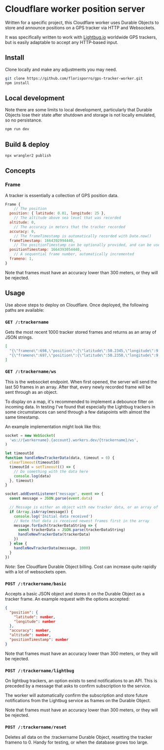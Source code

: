 # Cloudflare worker position server

Written for a specific project, this Cloudflare worker uses Durable Objects to store and announce positions on a GPS tracker via HTTP and Websockets.

It was specifically written to work with [Lightbug.io](https://lightbug.io/) worldwide GPS trackers, but is easily adaptable to accept any HTTP-based input.

## Install

Clone locally and make any adjustments you may need.

```bash
git clone https://github.com/florisporro/gps-tracker-worker.git
npm install
```

## Local development

Note there are some limits to local development, particularly that Durable Objects lose their state after shutdown and storage is not locally emulated, so no persistance.

```bash
npm run dev
```

## Build & deploy

```bash
npx wrangler2 publish
```

## Concepts

### Frame

A tracker is essentially a collection of GPS position data.

```js
Frame {
	// The position
  position: { latitude: 0.01, longitude: 25 },
	// The altitude above sea level that was recorded
  altitude: 0,
	// The accuracy in meters that the tracker recorded
  accuracy: 0,
	// The frameTimestamp is automatically recorded with Date.now()
  frameTimestamp: 1664392994440,
	// The positionTimestamp can be optionally provided, and can be used when the GPS data comes with its own timestamp. The positionTimestamp can be used for all calculations that require a time parameter, like speed.
  positionTimestamp: 1664393054440,
	// A sequential frame number, automatically incremented
  frameno: 1,
}
```

Note that frames must have an accuracy lower than 300 meters, or they will be rejected.

## Usage

Use above steps to deploy on Cloudflare. Once deployed, the following paths are available:

### `GET /:trackername`

Gets the most recent 1000 tracker stored frames and returns as an array of JSON strings.

```json
[
  "{\"frameno\":698,\"position\":{\"latitude\":50.2345,\"longitude\":9.6285},\"altitude\":0,\"accuracy\":36,\"frameTimestamp\":1664658131630,\"positionTimestamp\":1664658130769}",
  "{\"frameno\":697,\"position\":{\"latitude\":50.2350,\"longitude\":9.6280},\"altitude\":0,\"accuracy\":37,\"frameTimestamp\":1664655249345,\"positionTimestamp\":1664655248596}"
]
```

### `GET /:trackername/ws`

This is the websocket endpoint. When first opened, the server will send the last 50 frames in an array. After that, every newly recorded frame will be sent through as an object.

To display on a map, it's recommended to implement a debounce filter on incoming data. In testing I've found that especially the Lightbug trackers in some circumstances can send through a few datapoints with almost the same timestamp.

An example implementation might look like this:

```js
socket = new WebSocket(
  'ws://{workername}.{account}.workers.dev/{trackername}/ws',
)

let timeoutId
function handleNewTrackerData(data, timeout = 0) {
  clearTimeout(timeoutId)
  timeoutId = setTimeout(() => {
    // Do something with the data here
    console.log(data)
  }, timeout)
}

socket.addEventListener('message', event => {
  const message = JSON.parse(event.data)

  // Message is either an object with new tracker data, or an array of tracker datapoints
  if (Array.isArray(message)) {
    console.log('Initial data received')
    // Note that data is received newest frames first in the array
    message.forEach(trackerDataString => {
      const trackerData = JSON.parse(trackerDataString)
      handleNewTrackerData(trackerData)
    })
  } else {
    handleNewTrackerData(message, 1000)
  }
})
```

_Note:_ See Cloudflare Durable Object billing. Cost can increase quite rapidly with a lot of websockets open.

### `POST /:trackername/basic`

Accepts a basic JSON object and stores it on the Durable Object as a tracker frame. An example request with the options accepted:

```json
{
  "position": {
    "latitude": number,
    "longitude": number
  },
  "accuracy": number,
  "altitude": number,
  "positionTimestamp": number
}
```

Note that frames must have an accuracy lower than 300 meters, or they will be rejected.

### `POST /:trackername/lightbug`

On lightbug trackers, an option exists to send notifications to an API. This is preceded by a message that asks to confirm subscription to the service.

The worker will automatically confirm the subscription and store future notifications from the Lightbug service as frames on the Durable Object.

Note that frames must have an accuracy lower than 300 meters, or they will be rejected.

### `POST /:trackername/reset`

Deletes all data on the :trackername Durable Object, resetting the tracker frameno to 0. Handy for testing, or when the database grows too large.
